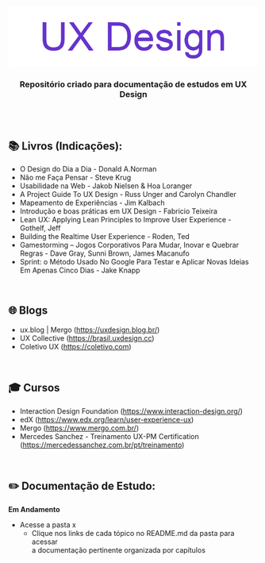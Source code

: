 ﻿<div align="center">
 
 ![UX Design Header Readme](imagens/ux-design.png)

  ### **Repositório criado para documentação de estudos em UX Design**
</div>
<br><br>


## 📚  Livros (Indicações): 
 
+ O Design do Dia a Dia - Donald A.Norman
+ Não me Faça Pensar - Steve Krug
+ Usabilidade na Web - Jakob Nielsen & Hoa Loranger
+ A Project Guide To UX Design - Russ Unger and Carolyn Chandler 
+ Mapeamento de Experiências - Jim Kalbach
+ Introdução e boas práticas em UX Design - Fabricio Teixeira
+ Lean UX: Applying Lean Principles to Improve User Experience - Gothelf, Jeff
+ Building the Realtime User Experience - Roden, Ted
+ Gamestorming – Jogos Corporativos Para Mudar, Inovar e Quebrar Regras - Dave Gray, Sunni Brown, James Macanufo
+ Sprint: o Método Usado No Google Para Testar e Aplicar Novas Ideias Em Apenas Cinco Dias - Jake Knapp

<br>

## 🌐 Blogs

+ ux.blog | Mergo (https://uxdesign.blog.br/)
+ UX Collective (https://brasil.uxdesign.cc)
+ Coletivo UX (https://coletivo.com)

<br>

## 🎓 Cursos

+ Interaction Design Foundation (https://www.interaction-design.org/)
+ edX (https://www.edx.org/learn/user-experience-ux)
+ Mergo (https://www.mergo.com.br/)
+ Mercedes Sanchez - Treinamento UX-PM Certification (https://mercedessanchez.com.br/pt/treinamento)

<br>

## ✏️ Documentação de Estudo:

**Em Andamento**

+ Acesse a pasta x
  + Clique nos links de cada tópico no README.md da pasta para acessar<br> a documentação pertinente organizada por capítulos



